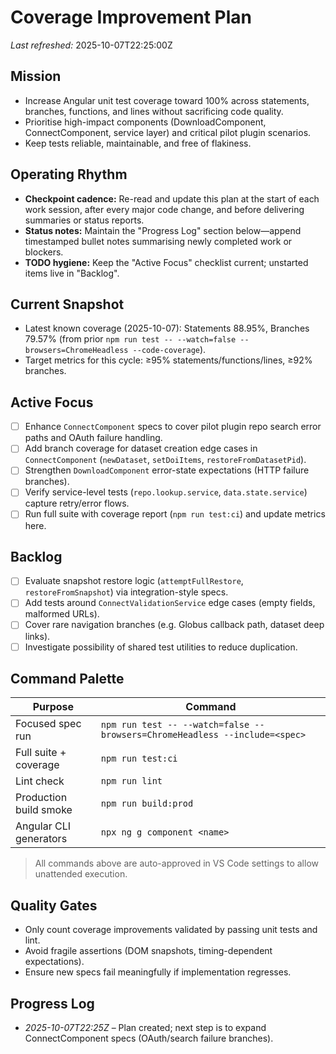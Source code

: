 # Coverage Improvement Plan

_Last refreshed:_ 2025-10-07T22:25:00Z

## Mission

- Increase Angular unit test coverage toward 100% across statements, branches, functions, and lines without sacrificing code quality.
- Prioritise high-impact components (DownloadComponent, ConnectComponent, service layer) and critical pilot plugin scenarios.
- Keep tests reliable, maintainable, and free of flakiness.

## Operating Rhythm

- **Checkpoint cadence:** Re-read and update this plan at the start of each work session, after every major code change, and before delivering summaries or status reports.
- **Status notes:** Maintain the "Progress Log" section below—append timestamped bullet notes summarising newly completed work or blockers.
- **TODO hygiene:** Keep the "Active Focus" checklist current; unstarted items live in "Backlog".

## Current Snapshot

- Latest known coverage (2025-10-07): Statements 88.95%, Branches 79.57% (from prior `npm run test -- --watch=false --browsers=ChromeHeadless --code-coverage`).
- Target metrics for this cycle: ≥95% statements/functions/lines, ≥92% branches.

## Active Focus

- [ ] Enhance `ConnectComponent` specs to cover pilot plugin repo search error paths and OAuth failure handling.
- [ ] Add branch coverage for dataset creation edge cases in `ConnectComponent` (`newDataset`, `setDoiItems`, `restoreFromDatasetPid`).
- [ ] Strengthen `DownloadComponent` error-state expectations (HTTP failure branches).
- [ ] Verify service-level tests (`repo.lookup.service`, `data.state.service`) capture retry/error flows.
- [ ] Run full suite with coverage report (`npm run test:ci`) and update metrics here.

## Backlog

- [ ] Evaluate snapshot restore logic (`attemptFullRestore`, `restoreFromSnapshot`) via integration-style specs.
- [ ] Add tests around `ConnectValidationService` edge cases (empty fields, malformed URLs).
- [ ] Cover rare navigation branches (e.g. Globus callback path, dataset deep links).
- [ ] Investigate possibility of shared test utilities to reduce duplication.

## Command Palette

| Purpose                | Command                                                                    |
| ---------------------- | -------------------------------------------------------------------------- |
| Focused spec run       | `npm run test -- --watch=false --browsers=ChromeHeadless --include=<spec>` |
| Full suite + coverage  | `npm run test:ci`                                                          |
| Lint check             | `npm run lint`                                                             |
| Production build smoke | `npm run build:prod`                                                       |
| Angular CLI generators | `npx ng g component <name>`                                                |

> All commands above are auto-approved in VS Code settings to allow unattended execution.

## Quality Gates

- Only count coverage improvements validated by passing unit tests and lint.
- Avoid fragile assertions (DOM snapshots, timing-dependent expectations).
- Ensure new specs fail meaningfully if implementation regresses.

## Progress Log

- _2025-10-07T22:25Z_ – Plan created; next step is to expand ConnectComponent specs (OAuth/search failure branches).
